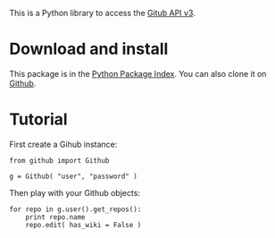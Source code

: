 This is a Python library to access the [Gitub API v3](http://developer.github.com/v3).

Download and install
====================

This package is in the [Python Package Index](http://pypi.python.org/pypi/PyGithub).
You can also clone it on [Github](http://github.com/jacquev6/PyGithub).

Tutorial
========

First create a Gihub instance:

    from github import Github

    g = Github( "user", "password" )

Then play with your Github objects:

    for repo in g.user().get_repos():
        print repo.name
        repo.edit( has_wiki = False )
